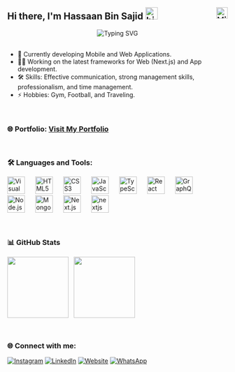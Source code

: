 
## Hi there, I'm Hassaan Bin Sajid <img src="https://user-images.githubusercontent.com/1303154/88677602-1635ba80-d120-11ea-84d8-d263ba5fc3c0.gif" width="28px" height="28px" alt="hi"> <img align="right" alt="Visitors" height="26px" src="https://komarev.com/ghpvc/?username=Hassaan-25&color=000000&style=for-the-badge&label=VISTORS" />

<div align="center">
  <img src="https://readme-typing-svg.demolab.com?font=Fira+Code&size=22&duration=3000&pause=1000&color=36BCF7FF&center=true&vCenter=true&width=435&lines=Software+Engineer;Web+Application+Developer;Mobile+Application+Developer" alt="Typing SVG" />
</div>

<br>

* 🌱 Currently developing Mobile and Web Applications.
* 👨‍💻 Working on the latest frameworks for Web (Next.js) and App development.
* 🛠️ Skills: Effective communication, strong management skills, professionalism, and time management.
* ⚡ Hobbies: Gym, Football, and Traveling.

<br>

### 🌐 Portfolio: [Visit My Portfolio](https://cheemz.netlify.app/)

<br>

### 🛠️ Languages and Tools:

<p align="left">
  <img alt="Visual Studio Code" width="40px" src="https://cdn.jsdelivr.net/gh/devicons/devicon/icons/vscode/vscode-original.svg" style="margin-right:20px;" />
  <img alt="HTML5" width="40px" src="https://cdn.jsdelivr.net/gh/devicons/devicon/icons/html5/html5-original.svg" style="margin-right:20px;" />
  <img alt="CSS3" width="40px" src="https://cdn.jsdelivr.net/gh/devicons/devicon/icons/css3/css3-original.svg" style="margin-right:20px;" />
  <img alt="JavaScript" width="40px" src="https://cdn.jsdelivr.net/gh/devicons/devicon/icons/javascript/javascript-original.svg" style="margin-right:20px;" />
    <img alt="TypeScript" width="40px" src="https://github.com/remojansen/logo.ts/blob/master/ts.png" style="margin-right:20px;" />

  <img alt="React" width="40px" src="https://cdn.jsdelivr.net/gh/devicons/devicon/icons/react/react-original.svg" style="margin-right:20px;" />
  <img alt="GraphQL" width="40px" src="https://cdn.jsdelivr.net/gh/devicons/devicon/icons/graphql/graphql-plain.svg" style="margin-right:20px;" />
  <img alt="Node.js" width="40px" src="https://cdn.jsdelivr.net/gh/devicons/devicon/icons/nodejs/nodejs-original.svg" style="margin-right:20px;" />
  <img alt="MongoDB" width="40px" src="https://cdn.jsdelivr.net/gh/devicons/devicon/icons/mongodb/mongodb-original.svg" style="margin-right:20px;" />
  <img alt="Next.js" width="40px" src="https://svgshare.com/i/10sH.svg" title='nextjsLogo' style="margin-right:20px; background-color: white;" />
   <img src="https://cdn.worldvectorlogo.com/logos/nextjs-2.svg" alt="nextjs" width="40" height="40"/> 
</p>




<br>


### 📊 GitHub Stats


<p align="left">
<img height="140em" src="https://github-readme-stats.vercel.app/api?username=Hassaan-25&count_private=true&show_icons=true&theme=tokyonight&hide=contribs,prs" align = "center"/>
&nbsp;
<img height="140em"src="https://github-readme-streak-stats.herokuapp.com/?user=Hassaan-25&&theme=tokyonight"  align = "center"/>
</p>

<br>


### 🌐 Connect with me:

[![Instagram](https://img.shields.io/badge/Instagram-%23E4405F.svg?style=for-the-badge&logo=Instagram&logoColor=white)](https://www.instagram.com/hassaan.sajidkhan/)
[![LinkedIn](https://img.shields.io/badge/LinkedIn-%230077B5.svg?style=for-the-badge&logo=LinkedIn&logoColor=white)](https://www.linkedin.com/in/hassaanbinsajid/)
[![Website](https://img.shields.io/badge/Website-%23000000.svg?style=for-the-badge&logo=About.me&logoColor=white)](https://cheemz.netlify.app/)
[![WhatsApp](https://img.shields.io/badge/WhatsApp-25D366?style=for-the-badge&logo=whatsapp&logoColor=white)](https://wa.me/923106660935)
